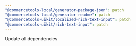 ```yaml
---
"@commercetools-local/generator-package-json": patch
"@commercetools-local/generator-readme": patch
"@commercetools-uikit/localized-rich-text-input": patch
"@commercetools-uikit/rich-text-input": patch
---
```


Update all dependencies
